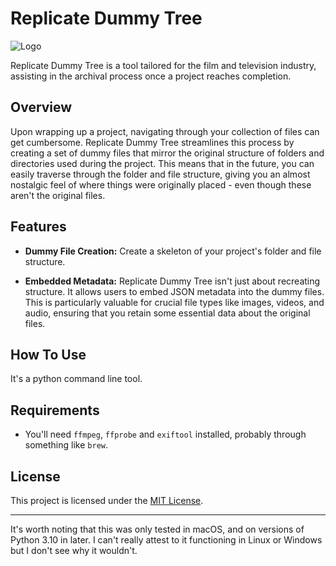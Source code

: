 # Replicate Dummy Tree

![Logo](path_to_logo_if_you_have_one.png)

Replicate Dummy Tree is a tool tailored for the film and television industry, assisting in the archival process once a project reaches completion.

## Overview

Upon wrapping up a project, navigating through your collection of files can get cumbersome. Replicate Dummy Tree streamlines this process by creating a set of dummy files that mirror the original structure of folders and directories used during the project. This means that in the future, you can easily traverse through the folder and file structure, giving you an almost nostalgic feel of where things were originally placed - even though these aren't the original files.

## Features

- **Dummy File Creation:** Create a skeleton of your project's folder and file structure.
  
- **Embedded Metadata:** Replicate Dummy Tree isn't just about recreating structure. It allows users to embed JSON metadata into the dummy files. This is particularly valuable for crucial file types like images, videos, and audio, ensuring that you retain some essential data about the original files.

## How To Use

It's a python command line tool.

## Requirements

- You'll need `ffmpeg`, `ffprobe` and `exiftool` installed, probably through something like `brew`.

## License

This project is licensed under the [MIT License](LICENSE).

---

It's worth noting that this was only tested in macOS, and on versions of Python 3.10 in later. I can't really attest to it functioning in Linux or Windows but I don't see why it wouldn't.